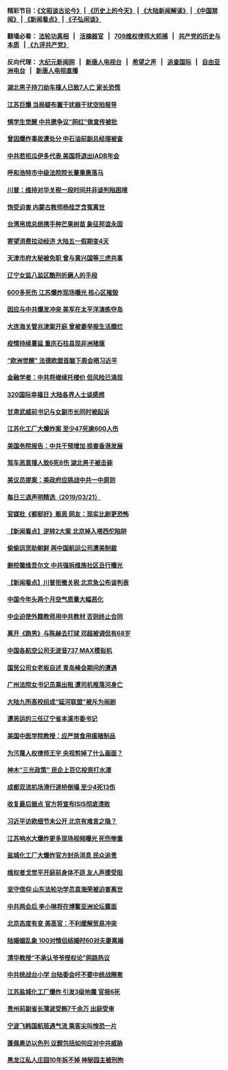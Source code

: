 #### 精彩节目：[《文昭谈古论今》](http://134.209.198.168/wenzhao) | [《历史上的今天》](http://134.209.198.168/today-in-history) | [《大陆新闻解读》](http://134.209.198.168/ntdtv-comedy) | [《中国禁闻》](http://134.209.198.168/ntdtv-news) | [《新闻看点》](http://134.209.198.168/news-insight) | [《子弘闲谈》](http://134.209.198.168/zihongxiantan/) 

  #### 翻墙必看： [法轮功真相](http://134.209.198.168:10000/videos/truth.html) &nbsp;&nbsp;|&nbsp;&nbsp; [活摘器官](http://134.209.198.168:10000/videos/res/Organs/) &nbsp;&nbsp;|&nbsp;&nbsp; [709维权律师大抓捕](http://134.209.198.168:10000/videos/709/) &nbsp;&nbsp;|&nbsp;&nbsp; [共产党的历史与本质](http://134.209.198.168:10000/videos/jiuping/) &nbsp;&nbsp;| [《九评共产党》](http://134.209.198.168:10000/videos/jiuping/) 

#### 反向代理： [大纪元新闻网](http://134.209.198.168:10080/) &nbsp;&nbsp;|&nbsp;&nbsp; [新唐人电视台](http://134.209.198.168:8000/) &nbsp;&nbsp;|&nbsp;&nbsp; [希望之声](http://134.209.198.168:8200/) &nbsp;&nbsp;|&nbsp;&nbsp; [追查国际](http://134.209.198.168:10010/) &nbsp;&nbsp;|&nbsp;&nbsp; [自由亚洲电台](http://134.209.198.168:9800/) &nbsp;&nbsp;|&nbsp;&nbsp; [新唐人电视直播](http://134.209.198.168/) 

#### [湖北男子持刀劫车撞人已致7人亡 家长恐慌](../pages/nsc413/n11132481.md?t=03221536) 

#### [江苏巨爆 当局疑布置干扰器干扰空拍报导](../pages/nsc413/n11132689.md?t=03221536) 

#### [惧学生觉醒 中共邀争议“网红”做宣传被批](../pages/nsc413/n11132623.md?t=03221536) 


#### [曾因爆炸事故遭处分 中石油前副总经理被查](../pages/nsc413/n11132238.md?t=03221536) 

#### [中共若拒瓜伊多代表 美国将退出IADB年会](../pages/nsc413/n11132332.md?t=03221536) 

#### [呼和浩特市中级法院院长董秉惠落马](../pages/nsc413/n11132619.md?t=03221536) 

#### [川普：维持对华关税一段时间并非谈判陷困境](../pages/nsc413/n11132531.md?t=03221536) 

#### [饱受迫害 内蒙古教师杨桂芝含冤离世](../pages/nsc413/n11132123.md?t=03221536) 

#### [台湾帛琉总统携手种芒果树苗 象征邦谊永固](../pages/nsc413/n11132253.md?t=03221536) 

#### [寄望消费拉动经济 大陆五一假期变4天](../pages/nsc413/n11131752.md?t=03221536) 

#### [天津市府大秘被免职 曾与黄兴国等三虎共事](../pages/nsc413/n11132248.md?t=03221536) 

#### [辽宁女监八监区酷刑折磨人的手段](../pages/nsc413/n11127181.md?t=03221536) 

#### [600多死伤 江苏爆炸现场曝光 核心区摧毁](../pages/nsc413/n11131869.md?t=03221536) 

#### [因应与中共爆发冲突 美军在太平洋演练夺岛](../pages/nsc413/n11132095.md?t=03221536) 

#### [大连海关管兆津案开庭 曾被妻举报生活糜烂](../pages/nsc413/n11131793.md?t=03221536) 

#### [疫情持续蔓延 重庆石柱县现非洲猪瘟](../pages/nsc413/n11131506.md?t=03221536) 

#### [“欧洲觉醒” 法德欧盟首脑下周会晤习近平](../pages/nsc413/n11131509.md?t=03221536) 

#### [金融学者：中共将继续托楼价 但风险已涌现](../pages/nsc413/n11131004.md?t=03221536) 

#### [320国际幸福日 大陆各界人士谈感想](../pages/nsc413/n11131515.md?t=03221536) 

#### [甘肃武威前书记与女副市长同时被起诉](../pages/nsc413/n11131414.md?t=03221536) 

#### [江苏化工厂大爆炸案 至少47死逾600人伤](../pages/nsc413/n11131343.md?t=03221536) 

#### [美国务院报告：中共干预增加 损害香港发展](../pages/nsc413/n11131416.md?t=03221536) 

#### [驾车恶意撞人致6死8伤 湖北男子被击毙](../pages/nsc413/n11131365.md?t=03221536) 

#### [美议员提案：美政府应挑战中共一中原则](../pages/nsc413/n11131351.md?t=03221536) 

#### [每日三退声明精选（2019/03/21）](../pages/nsc413/n11131345.md?t=03221536) 

#### [官媒批《都挺好》贩恶 网友：现实比剧更恐怖](../pages/nsc413/n11130892.md?t=03221536) 

#### [【新闻看点】逆转2大案 北京掉入塔西佗陷阱](../pages/nsc413/n11129837.md?t=03221536) 

#### [偷偷运货助朝鲜 两中国航运公司遭美制裁](../pages/nsc413/n11130664.md?t=03221536) 

#### [删校徽维吾尔文 中共强拆维族社区丑行曝光](../pages/nsc413/n11130863.md?t=03221536) 

#### [【新闻看点】川普拒撤关税 北京急公布谈判表](../pages/nsc413/n11130393.md?t=03221536) 

#### [中国今年头两个月空气质量大幅恶化](../pages/nsc413/n11130838.md?t=03221536) 

#### [中企迫使外籍教师用中共教材 否则终止合同](../pages/nsc413/n11130784.md?t=03221536) 

#### [离开《跑男》与陈赫去打球 邓超被调侃有68岁](../pages/nsc413/n11130634.md?t=03221536) 

#### [中国各航空公司无波音737 MAX模拟机](../pages/nsc413/n11130573.md?t=03221536) 

#### [国贸公司女老板自述 青岛峰会期间的遭遇](../pages/nsc413/n11130551.md?t=03221536) 

#### [广州法院女书记员乘出租 遭司机推落河身亡](../pages/nsc413/n11130697.md?t=03221536) 

#### [大陆九所高校组成“延河联盟”被斥为闹剧](../pages/nsc413/n11130689.md?t=03221536) 

#### [遭恶运的三任辽宁省本溪市委书记](../pages/nsc413/n11122159.md?t=03221536) 

#### [美国中医学院教授：应严禁食用瘟猪制品](../pages/nsc413/n11127024.md?t=03221536) 

#### [为污蔑人权律师王宇 央视剪掉了什么画面？](../pages/nsc413/n11130142.md?t=03221536) 

#### [神木“三光政策” 民企上百亿投资打水漂](../pages/nsc413/n11130255.md?t=03221536) 

#### [成都双流机场滑行道桥倒塌 至少4死13伤](../pages/nsc413/n11130419.md?t=03221536) 

#### [收复最后据点 官方将宣布ISIS彻底溃败](../pages/nsc413/n11130459.md?t=03221536) 

#### [习近平访欧细节未公开 北京有难言之隐？](../pages/nsc413/n11129987.md?t=03221536) 

#### [江苏响水大爆炸更多现场视频曝光 死伤惨重](../pages/nsc413/n11130201.md?t=03221536) 

#### [盐城化工厂大爆炸官方封杀消息 民众追责](../pages/nsc413/n11130105.md?t=03221536) 

#### [维权者戈觉平开庭前身体不适 友人声援受阻](../pages/nsc413/n11129118.md?t=03221536) 

#### [坚守信仰 山东法轮功学员袁海荣被迫害离世](../pages/nsc413/n11127014.md?t=03221536) 

#### [中共两会后 李小琳将在博鳌亚洲论坛露面](../pages/nsc413/n11130035.md?t=03221536) 

#### [北京态度有变 美高官：不利缓解贸易冲突](../pages/nsc413/n11130034.md?t=03221536) 

#### [陆婚姻乱象 100对情侣结婚时60对夫妻离婚](../pages/nsc413/n11128588.md?t=03221536) 


#### [清华教授“不承认爷爷授权论”网路热议](../pages/nsc413/n11129902.md?t=03221536) 

#### [中共统战台小学 台陆委会吁不要中统战圈套](../pages/nsc413/n11129699.md?t=03221536) 

#### [江苏盐城化工厂爆炸 引发3级地震 官报6死](../pages/nsc413/n11129327.md?t=03221536) 

#### [贵州前副省长蒲波受贿7千余万 出庭受审](../pages/nsc413/n11129437.md?t=03221536) 

#### [宁波飞韩国航班遇气流 乘客尖叫惶恐一片](../pages/nsc413/n11129193.md?t=03221536) 

#### [蓬佩奥访以色列 议题包括如何应对中共威胁](../pages/nsc413/n11129233.md?t=03221536) 

#### [黑龙江私人庄园10年拆不掉 神秘园主被刑拘](../pages/nsc413/n11129140.md?t=03221536) 

